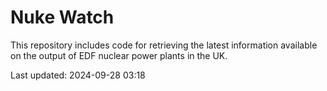 # Nuke Watch

This repository includes code for retrieving the latest information available on the output of EDF nuclear power plants in the UK.

Last updated: 2024-09-28 03:18